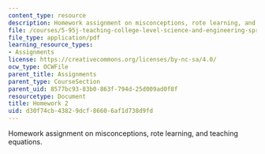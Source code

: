 ```yaml
---
content_type: resource
description: Homework assignment on misconceptions, rote learning, and teaching equations.
file: /courses/5-95j-teaching-college-level-science-and-engineering-spring-2009/d30f74cb43829dcf86606af1d738d9fd_MIT5_95js09_hw02.pdf
file_type: application/pdf
learning_resource_types:
- Assignments
license: https://creativecommons.org/licenses/by-nc-sa/4.0/
ocw_type: OCWFile
parent_title: Assignments
parent_type: CourseSection
parent_uid: 8577bc93-83b0-863f-794d-25d009ad0f8f
resourcetype: Document
title: Homework 2
uid: d30f74cb-4382-9dcf-8660-6af1d738d9fd
---
```

Homework assignment on misconceptions, rote learning, and teaching equations.